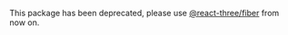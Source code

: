 This package has been deprecated, please use [@react-three/fiber](http://npmjs.com/@react-three/fiber) from now on.

